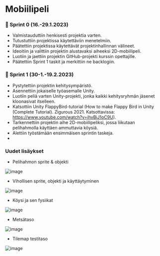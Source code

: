 # Mobiilipeli

### :date: Sprint 0 (16.-29.1.2023)

* Valmistauduttiin henkisesti projektia varten.  
* Tutustuttiin projektissa käytettäviin menetelmiin.  
* Päätettiin projektissa käytettävät projektinhallinnan välineet.  
* Ideoitiin ja valittiin projektin alustavaksi aiheeksi 2D-mobiilipeli.
* Luotiin ja jaettiin projektin GitHub-projekti kurssin opettajille.  
* Päätettiin Sprint 1 taskit ja merkittiin ne backlogiin.  

### :date: Sprint 1 (30-1.-19.2.2023)

* Pystytettiin projektin kehitysympäristö.  
* Asennettiin jokaiselle työasemalle Unity.    
* Luotiin peliä varten Unity-projekti, jonka kaikki kehitysryhmän jäsenet kloonasivat itselleen. 
* Katsottiin Unity FlappyBird-tutorial (How to make Flappy Bird in Unity (Complete Tutorial). Zigurous 2021. Katsottavissa: https://www.youtube.com/watch?v=ihvBiJ1oC9U).    
* Tarkennettiin projektin aihe 2D-mobiilipeliksi, jossa liikutaan pelihahmolla käyttäen ammuttavia köysiä.  
* Alettiin työstämään ensimmäisen sprintin taskeja.
* 

### Uudet lisäykset  

* Pelihahmon sprite & objekti


![image](https://user-images.githubusercontent.com/90974678/219305226-7b12dd65-f9f0-4a31-902f-3ac7dc399ccc.png)


* Vihollisen sprite, objekti ja käyttäytyminen  

![image](https://user-images.githubusercontent.com/90974678/219303783-62248758-e56d-43a9-b17f-401ee0622d0a.png)  


* Köysi ja sen fysiikat  

![image](https://user-images.githubusercontent.com/90974678/219304140-8568f118-934c-433d-bc21-bdb2a901215e.png)

* Metsätaso  

![image](https://user-images.githubusercontent.com/90974678/219304316-fc4fbb46-858c-463d-93a1-e90abb57b8ee.png)

* Tilemap testitaso  

![image](https://user-images.githubusercontent.com/90974678/219310207-51b4a1b3-7ed1-4a0e-9938-e6a31be3432e.png)

 

